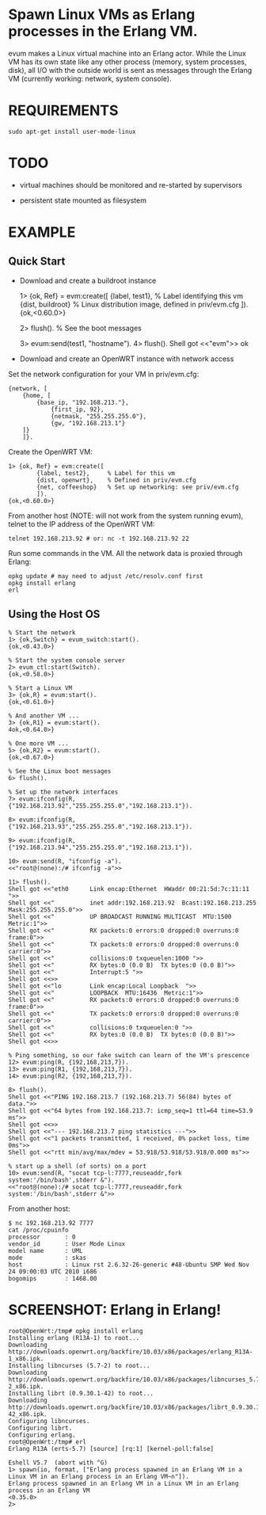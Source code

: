 
# Spawn Linux VMs as Erlang processes in the Erlang VM.

evum makes a Linux virtual machine into an Erlang actor. While the Linux
VM has its own state like any other process (memory, system processes,
disk), all I/O with the outside world is sent as messages through the
Erlang VM (currently working: network, system console).


# REQUIREMENTS

    sudo apt-get install user-mode-linux


# TODO

* virtual machines should be monitored and re-started by supervisors

* persistent state mounted as filesystem


# EXAMPLE

## Quick Start

* Download and create a buildroot instance

    1> {ok, Ref} = evm:create([
            {label, test1},     % Label identifying this vm
            {dist, buildroot}   % Linux distribution image, defined in priv/evm.cfg
            ]).
    {ok,<0.60.0>}

    2> flush(). % See the boot messages

    3> evum:send(test1, "hostname").
    4> flush().
    Shell got <<"evm">>
    ok



* Download and create an OpenWRT instance with network access

Set the network configuration for your VM in priv/evm.cfg:

    {network, [
        {home, [
            {base_ip, "192.168.213."},
                {first_ip, 92},
                {netmask, "255.255.255.0"},
                {gw, "192.168.213.1"}
        ]}
        ]}.

Create the OpenWRT VM:

    1> {ok, Ref} = evm:create([
            {label, test2},     % Label for this vm
            {dist, openwrt},    % Defined in priv/evm.cfg
            {net, coffeeshop}   % Set up networking: see priv/evm.cfg
            ]).
    {ok,<0.60.0>}

From another host (NOTE: will not work from the system running evum),
telnet to the IP address of the OpenWRT VM:

    telnet 192.168.213.92 # or: nc -t 192.168.213.92 22

Run some commands in the VM. All the network data is proxied through
Erlang:

    opkg update # may need to adjust /etc/resolv.conf first
    opkg install erlang
    erl


## Using the Host OS

    % Start the network
    1> {ok,Switch} = evum_switch:start().
    {ok,<0.43.0>}
    
    % Start the system console server
    2> evum_ctl:start(Switch).
    {ok,<0.58.0>}
    
    % Start a Linux VM
    3> {ok,R} = evum:start().
    {ok,<0.61.0>}
    
    % And another VM ...
    3> {ok,R1} = evum:start().
    4ok,<0.64.0>}
    
    % One more VM ...
    5> {ok,R2} = evum:start().
    {ok,<0.67.0>}
    
    % See the Linux boot messages
    6> flush().
    
    % Set up the network interfaces
    7> evum:ifconfig(R, {"192.168.213.92","255.255.255.0","192.168.213.1"}).
    
    8> evum:ifconfig(R, {"192.168.213.93","255.255.255.0","192.168.213.1"}).
    
    9> evum:ifconfig(R, {"192.168.213.94","255.255.255.0","192.168.213.1"}).
    
    10> evum:send(R, "ifconfig -a").
    <<"root@(none):/# ifconfig -a">>
    
    11> flush().
    Shell got <<"eth0      Link encap:Ethernet  HWaddr 00:21:5d:7c:11:11  ">>
    Shell got <<"          inet addr:192.168.213.92  Bcast:192.168.213.255  Mask:255.255.255.0">>
    Shell got <<"          UP BROADCAST RUNNING MULTICAST  MTU:1500  Metric:1">>
    Shell got <<"          RX packets:0 errors:0 dropped:0 overruns:0 frame:0">>
    Shell got <<"          TX packets:0 errors:0 dropped:0 overruns:0 carrier:0">>
    Shell got <<"          collisions:0 txqueuelen:1000 ">>
    Shell got <<"          RX bytes:0 (0.0 B)  TX bytes:0 (0.0 B)">>
    Shell got <<"          Interrupt:5 ">>
    Shell got <<>>
    Shell got <<"lo        Link encap:Local Loopback  ">>
    Shell got <<"          LOOPBACK  MTU:16436  Metric:1">>
    Shell got <<"          RX packets:0 errors:0 dropped:0 overruns:0 frame:0">>
    Shell got <<"          TX packets:0 errors:0 dropped:0 overruns:0 carrier:0">>
    Shell got <<"          collisions:0 txqueuelen:0 ">>
    Shell got <<"          RX bytes:0 (0.0 B)  TX bytes:0 (0.0 B)">>
    Shell got <<>>
    
    % Ping something, so our fake switch can learn of the VM's prescence
    12> evum:ping(R, {192,168,213,7}).
    13> evum:ping(R1, {192,168,213,7}).
    14> evum:ping(R2, {192,168,213,7}).
    
    8> flush().
    Shell got <<"PING 192.168.213.7 (192.168.213.7) 56(84) bytes of data.">>
    Shell got <<"64 bytes from 192.168.213.7: icmp_seq=1 ttl=64 time=53.9 ms">>
    Shell got <<>>
    Shell got <<"--- 192.168.213.7 ping statistics ---">>
    Shell got <<"1 packets transmitted, 1 received, 0% packet loss, time 0ms">>
    Shell got <<"rtt min/avg/max/mdev = 53.918/53.918/53.918/0.000 ms">>
    
    % start up a shell (of sorts) on a port
    10> evum:send(R, "socat tcp-l:7777,reuseaddr,fork system:'/bin/bash',stderr &").
    <<"root@(none):/# socat tcp-l:7777,reuseaddr,fork system:'/bin/bash',stderr &">>

From another host:

    $ nc 192.168.213.92 7777
    cat /proc/cpuinfo
    processor       : 0
    vendor_id       : User Mode Linux
    model name      : UML
    mode            : skas
    host            : Linux rst 2.6.32-26-generic #48-Ubuntu SMP Wed Nov 24 09:00:03 UTC 2010 i686
    bogomips        : 1468.00


# SCREENSHOT: Erlang in Erlang!

    root@OpenWrt:/tmp# opkg install erlang
    Installing erlang (R13A-1) to root...
    Downloading http://downloads.openwrt.org/backfire/10.03/x86/packages/erlang_R13A-1_x86.ipk.
    Installing libncurses (5.7-2) to root...
    Downloading http://downloads.openwrt.org/backfire/10.03/x86/packages/libncurses_5.7-2_x86.ipk.
    Installing librt (0.9.30.1-42) to root...
    Downloading http://downloads.openwrt.org/backfire/10.03/x86/packages/librt_0.9.30.1-42_x86.ipk.
    Configuring libncurses.
    Configuring librt.
    Configuring erlang.
    root@OpenWrt:/tmp# erl
    Erlang R13A (erts-5.7) [source] [rq:1] [kernel-poll:false]
    
    Eshell V5.7  (abort with ^G)
    1> spawn(io, format, ["Erlang process spawned in an Erlang VM in a Linux VM in an Erlang process in an Erlang VM~n"]).
    Erlang process spawned in an Erlang VM in a Linux VM in an Erlang process in an Erlang VM
    <0.35.0>
    2>

